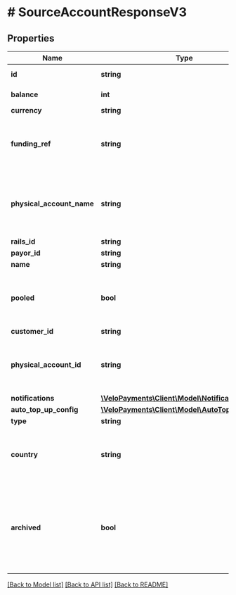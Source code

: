 # # SourceAccountResponseV3

## Properties

Name | Type | Description | Notes
------------ | ------------- | ------------- | -------------
**id** | **string** | Source Account Id | 
**balance** | **int** | Decimal implied | [optional] 
**currency** | **string** |  | [optional] 
**funding_ref** | **string** | The funding reference (will not be set for DECOUPLED accounts). | [optional] 
**physical_account_name** | **string** | The physical account name (will not be set for DECOUPLED accounts). | [optional] 
**rails_id** | **string** |  | 
**payor_id** | **string** |  | [optional] 
**name** | **string** |  | [optional] 
**pooled** | **bool** | The pooled account flag (will not be set for DECOUPLED accounts). | [optional] 
**customer_id** | **string** |  | [optional] 
**physical_account_id** | **string** | The physical account id (will not be set for DECOUPLED accounts). | [optional] 
**notifications** | [**\VeloPayments\Client\Model\Notifications2**](Notifications2.md) |  | [optional] 
**auto_top_up_config** | [**\VeloPayments\Client\Model\AutoTopUpConfig2**](AutoTopUpConfig2.md) |  | [optional] 
**type** | **string** |  | 
**country** | **string** | The two character ISO country code for the associated account | [optional] 
**archived** | **bool** | A flag for whether the source account has been archived.  Only present in the response if true. | [optional] 

[[Back to Model list]](../../README.md#documentation-for-models) [[Back to API list]](../../README.md#documentation-for-api-endpoints) [[Back to README]](../../README.md)



